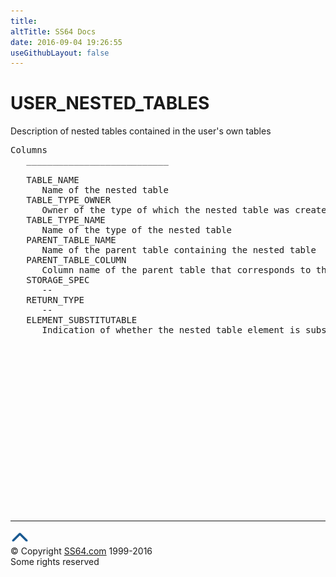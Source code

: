 ```yaml
---
title:
altTitle: SS64 Docs
date: 2016-09-04 19:26:55
useGithubLayout: false
---
```

<!-- #BeginLibraryItem "/Library/head_orad.lbi" --><!-- #EndLibraryItem --><h1>USER_NESTED_TABLES </h1><p> Description of nested tables contained in the user's own tables </p> 
 
<pre>Columns
   ___________________________
 
   TABLE_NAME
      Name of the nested table
   TABLE_TYPE_OWNER
      Owner of the type of which the nested table was created
   TABLE_TYPE_NAME
      Name of the type of the nested table
   PARENT_TABLE_NAME
      Name of the parent table containing the nested table
   PARENT_TABLE_COLUMN
      Column name of the parent table that corresponds to the nested table
   STORAGE_SPEC
      --
   RETURN_TYPE
      --
   ELEMENT_SUBSTITUTABLE
      Indication of whether the nested table element is substitutable or not

</pre><!-- #BeginLibraryItem "/Library/foot_orad.lbi" --><p>
<!-- oracle-footer -->
<ins class="adsbygoogle" style="display:inline-block;width:300px;height:250px" data-ad-client="ca-pub-6140977852749469" data-ad-slot="4275490898"></ins>
<script>
(adsbygoogle = window.adsbygoogle || []).push({});
</script></p>
<hr>
<div id="bl" class="footer"><a href="USER_NESTED_TABLES.html#"><img src="../images/top.png" width="30" height="22" alt="Back to the Top"></a></div>
<div id="br" class="footer, tagline">© Copyright <a href="http://ss64.com/">SS64.com</a> 1999-2016<br>
Some rights reserved</div>
<!-- #EndLibraryItem -->


